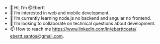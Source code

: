 - 👋 Hi, I’m @Ebertt
- 👀 I’m interested in web and mobile development.
- 🌱 I’m currently learning node.js no backend and angular no frontend.
- 💞️ I’m looking to collaborate on technical questions about development.
- 📫 How to reach me https://www.linkedin.com/in/eberttcosta/ ebertt.santos@gmail.com.

<!---
Ebertt/Ebertt is a ✨ special ✨ repository because its `README.md` (this file) appears on your GitHub profile.
You can click the Preview link to take a look at your changes.
--->
